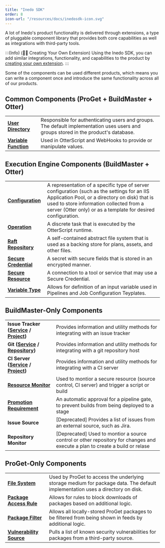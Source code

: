 ```yaml
---
title: "Inedo SDK"
order: 8
icon-url: "/resources/docs/inedosdk-icon.svg"
---
```


A lot of Inedo's product functionality is delivered through extensions, a type of pluggable component library that provides both core capabilities as well as integrations with third-party tools. 

:::(Info) (👩‍💻 Creating Your Own Extension)
Using the  Inedo SDK, you can add similar integrations, functionality, and capabilities to the product by [creating your own extension](/docs/inedosdk/extending-inedo-tools-using-the-sdk/inedosdk-extending-creating). 
:::

Some of the components can be used different products, which means you can write a component once and introduce the same functionality across all of our products. 

## Common Components (ProGet + BuildMaster + Otter)


|                          |        |
| ------------------------ |--------|
|**[User Directory](https://sdkdocs.inedo.com/sdk/inedosdk/Inedo.Extensibility.UserDirectories/UserDirectory)**        | Responsible for authenticating users and groups. The default implementation uses users and groups stored in the product's database. |
|**[Variable Function](https://sdkdocs.inedo.com/sdk/inedosdk/Inedo.Extensibility.VariableFunctions/VariableFunction)**     | Used in OtterScript and WebHooks to provide or manipulate values. |


## Execution Engine Components (BuildMaster + Otter)
|                          |        |
| ------------------------ |--------|
|**[Configuration](https://sdkdocs.inedo.com/sdk/inedosdk/Inedo.Extensibility.Configurations/PersistedConfiguration)**         | A representation of a specific type of server configuration (such as the settings for an IIS Application Pool, or a directory on disk) that is used to store information collected from a server (Otter only) or as a template for desired configuration. |
|**[Operation](https://sdkdocs.inedo.com/sdk/inedosdk/Inedo.Extensibility.Operations/Operation)**             | A discrete task that is executed by the OtterScript runtime. |
|**[Raft Repository](https://sdkdocs.inedo.com/sdk/inedosdk/Inedo.Extensibility.RaftRepositories/RaftRepository2)**       | A self-contained abstract file system that is used as a backing store for plans, assets, and other files. |
|**[Secure Credential](https://sdkdocs.inedo.com/sdk/inedosdk/Inedo.Extensibility.Credentials/SecureCredentials)**     | A secret with secure fields that is stored in an encrypted manner. |
|**[Secure Resource](https://sdkdocs.inedo.com/sdk/inedosdk/Inedo.Extensibility.SecureResources/SecureResource)**       | A connection to a tool or service that may use a Secure Credential. |
|**[Variable Type](https://sdkdocs.inedo.com/sdk/inedosdk/Inedo.Extensibility.VariableTemplates/VariableTemplateType)**         | Allows for definition of an input variable used in Pipelines and Job Configuration Teyplates. |


## BuildMaster-Only Components
|                          |        |
| ------------------------ |--------|
|**Issue Tracker ([Service](https://sdkdocs.inedo.com/sdk/inedosdk/Inedo.Extensibility.IssueTrackers/IssueTrackerService) / [Project](https://sdkdocs.inedo.com/sdk/inedosdk/Inedo.Extensibility.IssueTrackers/IssueTrackerProject))**   | Provides information and utility methods for integrating with an issue tracker
|**Git ([Service](https://sdkdocs.inedo.com/sdk/inedosdk/Inedo.Extensibility.Git/GitService) / [Repository](https://sdkdocs.inedo.com/sdk/inedosdk/Inedo.Extensibility.Git/GitServiceRepository))**            | Provides information and utility methods for integrating with a git repository host
|**CI Server ([Service](https://sdkdocs.inedo.com/sdk/inedosdk/Inedo.Extensibility.CIServers/CIService) /  [Project](https://sdkdocs.inedo.com/sdk/inedosdk/Inedo.Extensibility.CIServers/CIProject))**             | Provides information and utility methods for integrating with a CI server
|**[Resource Monitor](https://sdkdocs.inedo.com/sdk/inedosdk/Inedo.Extensibility.ResourceMonitors/ResourceMonitor)**       | Used to montior a secure resource (source control, CI server) and trigger a script or build |
|**[Promotion Requirement](https://sdkdocs.inedo.com/sdk/inedosdk/Inedo.Extensibility.PromotionRequirements/PromotionRequirement)** | An automatic approval for a pipeline gate, to prevent builds from being deployed to a stage  |
|**Issue Source**          | [Deprecated] Provides a list of issues from an external source, such as Jira. |
|**Repository Monitor**    | [Deprecated] Used to montior a source control or other repository for changes and execute a plan to create a build or relase |




## ProGet-Only Components
|                          |        |
| ------------------------ |--------|
|**[File System](https://sdkdocs.inedo.com/sdk/inedosdk/Inedo.Extensibility.FileSystems/FileSystem)**           | Used by ProGet to access the underlying storage medium for package data. The default implementation uses a directory on disk. |
|**[Package Access Rule](https://sdkdocs.inedo.com/sdk/inedosdk/Inedo.Extensibility.PackageAccessRules/PackageAccessRule)**   | Allows for rules to block downloads of packages based on additional logic. |
|**[Package Filter](https://sdkdocs.inedo.com/sdk/inedosdk/Inedo.Extensibility.PackageFilters/PackageFilter)**        | Allows all locally-stored ProGet packages to be filtered from being shown in feeds by additional logic. |
|**[Vulnerability Source](https://sdkdocs.inedo.com/sdk/inedosdk/Inedo.Extensibility.VulnerabilitySources/VulnerabilitySource)**  | Pulls a list of known security vulnerabilities for packages from a third-party source. |
